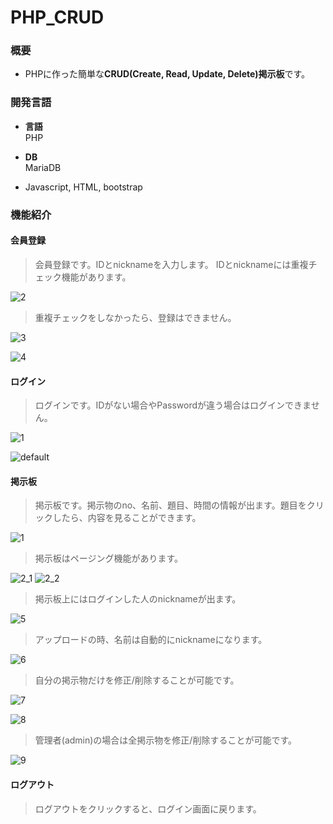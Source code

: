 # PHP_CRUD

### 概要
* PHPに作った簡単な**CRUD(Create, Read, Update, Delete)掲示板**です。

### 開発言語
* **言語** <br>
PHP

* **DB** <br>
MariaDB

* Javascript, HTML, bootstrap

### 機能紹介
#### 会員登録
> 会員登録です。IDとnicknameを入力します。
> IDとnicknameには重複チェック機能があります。

![2](https://user-images.githubusercontent.com/43987455/48406965-1e499d00-e779-11e8-893b-a14ff2af710d.JPG)

> 重複チェックをしなかったら、登録はできません。

![3](https://user-images.githubusercontent.com/43987455/48407616-98c6ec80-e77a-11e8-9332-7075655e1202.JPG)

![4](https://user-images.githubusercontent.com/43987455/48407623-9c5a7380-e77a-11e8-98d4-501cd15785ef.JPG)

#### ログイン
> ログインです。IDがない場合やPasswordが違う場合はログインできません。

![1](https://user-images.githubusercontent.com/43987455/48407976-797c8f00-e77b-11e8-818c-ec546fe59fea.JPG)

![default](https://user-images.githubusercontent.com/43987455/48410033-d595e200-e780-11e8-9647-bf6ef4a834f7.JPG)

#### 掲示板
> 掲示板です。掲示物のno、名前、題目、時間の情報が出ます。題目をクリックしたら、内容を見ることができます。

![1](https://user-images.githubusercontent.com/43987455/48689405-bf1ed900-ec0d-11e8-8e5b-ef390ee5c15c.JPG)

> 掲示板はページング機能があります。

![2_1](https://user-images.githubusercontent.com/43987455/48689652-cd212980-ec0e-11e8-95a4-f2e6ea174916.jpg)
![2_2](https://user-images.githubusercontent.com/43987455/48689653-cd212980-ec0e-11e8-84be-09c0e53d86fb.jpg)

> 掲示板上にはログインした人のnicknameが出ます。

![5](https://user-images.githubusercontent.com/43987455/48408272-4b4b7f00-e77c-11e8-8c47-a104f195b5d4.JPG)

> アップロードの時、名前は自動的にnicknameになります。

![6](https://user-images.githubusercontent.com/43987455/48408398-94033800-e77c-11e8-8263-8879fb9407c5.JPG)

> 自分の掲示物だけを修正/削除することが可能です。

![7](https://user-images.githubusercontent.com/43987455/48409096-52738c80-e77e-11e8-92ae-4e76a8da265b.JPG)

![8](https://user-images.githubusercontent.com/43987455/48409097-52738c80-e77e-11e8-83a7-55b5ce2355b6.JPG)

> 管理者(admin)の場合は全掲示物を修正/削除することが可能です。

![9](https://user-images.githubusercontent.com/43987455/48409293-c3b33f80-e77e-11e8-8e1e-5b0a2baa39a5.JPG)

#### ログアウト
> ログアウトをクリックすると、ログイン画面に戻ります。

